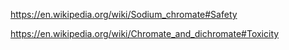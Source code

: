 https://en.wikipedia.org/wiki/Sodium_chromate#Safety

https://en.wikipedia.org/wiki/Chromate_and_dichromate#Toxicity
